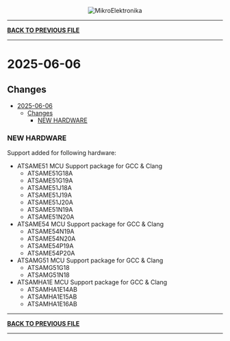 <p align="center">
  <img src="http://www.mikroe.com/img/designs/beta/logo_small.png?raw=true" alt="MikroElektronika"/>
</p>

---

**[BACK TO PREVIOUS FILE](../changelog.md)**

---

# 2025-06-06

## Changes

- [2025-06-06](#2025-06-06)
  - [Changes](#changes)
    - [NEW HARDWARE](#new-hardware)

### NEW HARDWARE

Support added for following hardware:

+ ATSAME51 MCU Support package for GCC & Clang
  + ATSAME51G18A
  + ATSAME51G19A
  + ATSAME51J18A
  + ATSAME51J19A
  + ATSAME51J20A
  + ATSAME51N19A
  + ATSAME51N20A
+ ATSAME54 MCU Support package for GCC & Clang
  + ATSAME54N19A
  + ATSAME54N20A
  + ATSAME54P19A
  + ATSAME54P20A
+ ATSAMG51 MCU Support package for GCC & Clang
  + ATSAMG51G18
  + ATSAMG51N18
+ ATSAMHA1E MCU Support package for GCC & Clang
  + ATSAMHA1E14AB
  + ATSAMHA1E15AB
  + ATSAMHA1E16AB

---

**[BACK TO PREVIOUS FILE](../changelog.md)**

---
